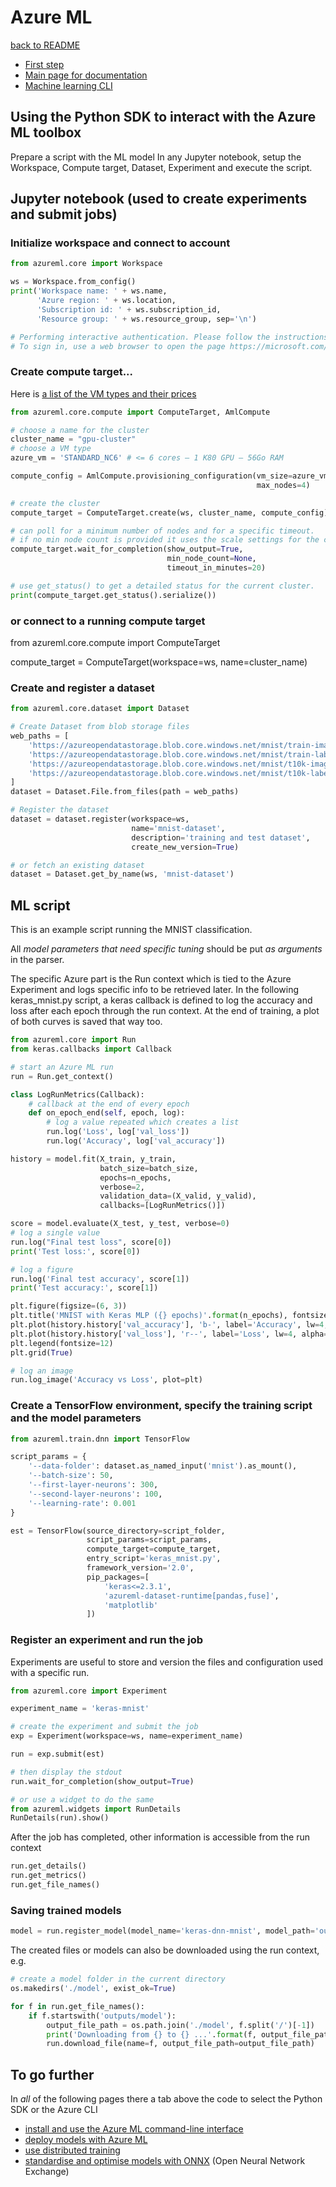 # Azure ML

[back to README](../README.md)

- [First step](https://docs.microsoft.com/en-us/azure/machine-learning/how-to-configure-environment#local)
- [Main page for documentation](https://docs.microsoft.com/en-us/azure/machine-learning/)
- [Machine learning CLI](https://docs.microsoft.com/en-us/azure/machine-learning/reference-azure-machine-learning-cli)


## Using the Python SDK to interact with the Azure ML toolbox

Prepare a script with the ML model
In any Jupyter notebook, setup the Workspace, Compute target, Dataset, Experiment and execute the script.



## Jupyter notebook (used to create experiments and submit jobs)

### Initialize workspace and connect to account

```python
from azureml.core import Workspace

ws = Workspace.from_config()
print('Workspace name: ' + ws.name, 
      'Azure region: ' + ws.location, 
      'Subscription id: ' + ws.subscription_id, 
      'Resource group: ' + ws.resource_group, sep='\n')

# Performing interactive authentication. Please follow the instructions on the terminal.
# To sign in, use a web browser to open the page https://microsoft.com/devicelogin and enter the code XXXXXXXX to authenticate.
```

### Create compute target...

Here is [a list of the VM types and their prices](https://azure.microsoft.com/en-us/pricing/details/virtual-machines/linux/)

```python
from azureml.core.compute import ComputeTarget, AmlCompute

# choose a name for the cluster
cluster_name = "gpu-cluster"
# choose a VM type
azure_vm = 'STANDARD_NC6' # <= 6 cores – 1 K80 GPU – 56Go RAM

compute_config = AmlCompute.provisioning_configuration(vm_size=azure_vm, 
                                                       max_nodes=4)

# create the cluster
compute_target = ComputeTarget.create(ws, cluster_name, compute_config)

# can poll for a minimum number of nodes and for a specific timeout. 
# if no min node count is provided it uses the scale settings for the cluster
compute_target.wait_for_completion(show_output=True, 
                                   min_node_count=None,
                                   timeout_in_minutes=20)

# use get_status() to get a detailed status for the current cluster. 
print(compute_target.get_status().serialize())
```

### or connect to a running compute target

from azureml.core.compute import ComputeTarget

compute_target = ComputeTarget(workspace=ws, name=cluster_name)


### Create and register a dataset

```python
from azureml.core.dataset import Dataset

# Create Dataset from blob storage files
web_paths = [
    'https://azureopendatastorage.blob.core.windows.net/mnist/train-images-idx3-ubyte.gz',
    'https://azureopendatastorage.blob.core.windows.net/mnist/train-labels-idx1-ubyte.gz',
    'https://azureopendatastorage.blob.core.windows.net/mnist/t10k-images-idx3-ubyte.gz',
    'https://azureopendatastorage.blob.core.windows.net/mnist/t10k-labels-idx1-ubyte.gz'
]
dataset = Dataset.File.from_files(path = web_paths)

# Register the dataset
dataset = dataset.register(workspace=ws,
                           name='mnist-dataset',
                           description='training and test dataset',
                           create_new_version=True)

# or fetch an existing dataset
dataset = Dataset.get_by_name(ws, 'mnist-dataset')
```

## ML script

This is an example script running the MNIST classification.

All *model parameters that need specific tuning* should be put *as arguments* in the parser.

The specific Azure part is the Run context which is tied to the Azure Experiment and logs specific info to be retrieved later. In the following keras_mnist.py script, a keras callback is defined to log the accuracy and loss after each epoch through the run context. At the end of training, a plot of both curves is saved that way too.

```python
from azureml.core import Run
from keras.callbacks import Callback

# start an Azure ML run
run = Run.get_context()

class LogRunMetrics(Callback):
    # callback at the end of every epoch
    def on_epoch_end(self, epoch, log):
        # log a value repeated which creates a list
        run.log('Loss', log['val_loss'])
        run.log('Accuracy', log['val_accuracy'])

history = model.fit(X_train, y_train,
                    batch_size=batch_size,
                    epochs=n_epochs,
                    verbose=2,
                    validation_data=(X_valid, y_valid),
                    callbacks=[LogRunMetrics()])
```

```python
score = model.evaluate(X_test, y_test, verbose=0)
# log a single value
run.log("Final test loss", score[0])
print('Test loss:', score[0])
```

```python
# log a figure
run.log('Final test accuracy', score[1])
print('Test accuracy:', score[1])

plt.figure(figsize=(6, 3))
plt.title('MNIST with Keras MLP ({} epochs)'.format(n_epochs), fontsize=14)
plt.plot(history.history['val_accuracy'], 'b-', label='Accuracy', lw=4, alpha=0.5)
plt.plot(history.history['val_loss'], 'r--', label='Loss', lw=4, alpha=0.5)
plt.legend(fontsize=12)
plt.grid(True)

# log an image
run.log_image('Accuracy vs Loss', plot=plt)
```


### Create a TensorFlow environment, specify the training script and the model parameters

```python
from azureml.train.dnn import TensorFlow

script_params = {
    '--data-folder': dataset.as_named_input('mnist').as_mount(),
    '--batch-size': 50,
    '--first-layer-neurons': 300,
    '--second-layer-neurons': 100,
    '--learning-rate': 0.001
}

est = TensorFlow(source_directory=script_folder,
                 script_params=script_params,
                 compute_target=compute_target, 
                 entry_script='keras_mnist.py',
                 framework_version='2.0', 
                 pip_packages=[
                     'keras<=2.3.1',
                     'azureml-dataset-runtime[pandas,fuse]',
                     'matplotlib'
                 ])
```

### Register an experiment and run the job

Experiments are useful to store and version the files and configuration used with a specific run.

```python
from azureml.core import Experiment

experiment_name = 'keras-mnist'

# create the experiment and submit the job
exp = Experiment(workspace=ws, name=experiment_name)

run = exp.submit(est)
```

```python
# then display the stdout
run.wait_for_completion(show_output=True)
```

```python
# or use a widget to do the same
from azureml.widgets import RunDetails
RunDetails(run).show()
```

After the job has completed, other information is accessible from the run context

```python
run.get_details()
run.get_metrics()
run.get_file_names()
```


### Saving trained models

```python
model = run.register_model(model_name='keras-dnn-mnist', model_path='outputs/model')
```

The created files or models can also be downloaded using the run context, e.g.

```python
# create a model folder in the current directory
os.makedirs('./model', exist_ok=True)

for f in run.get_file_names():
    if f.startswith('outputs/model'):
        output_file_path = os.path.join('./model', f.split('/')[-1])
        print('Downloading from {} to {} ...'.format(f, output_file_path))
        run.download_file(name=f, output_file_path=output_file_path)
```


## To go further

In *all* of the following pages there a tab above the code to select the Python SDK or the Azure CLI

- [install and use the Azure ML command-line interface](https://docs.microsoft.com/en-us/azure/machine-learning/reference-azure-machine-learning-cli)
- [deploy models with Azure ML](https://docs.microsoft.com/en-us/azure/machine-learning/how-to-deploy-and-where)
- [use distributed training](https://docs.microsoft.com/en-us/azure/machine-learning/how-to-train-tensorflow#distributed-training)
- [standardise and optimise models with ONNX](https://docs.microsoft.com/en-us/azure/machine-learning/concept-onnx) (Open Neural Network Exchange)